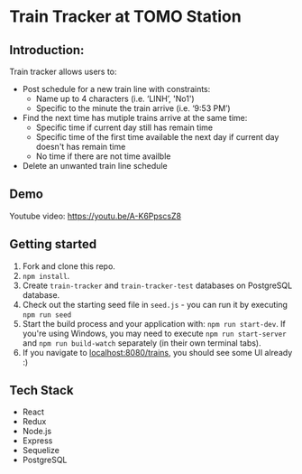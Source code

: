 # Train Tracker at TOMO Station

## Introduction:
Train tracker allows users to: 
  - Post schedule for a new train line with  constraints:
      - Name up to 4 characters (i.e. ‘LINH’, 'No1')
      - Specific to the minute the train arrive (i.e. ‘9:53 PM’)
  - Find the next time has mutiple trains arrive at the same time:
      - Specific time if current day still has remain time
      - Specific time of the first time available the next day if current day doesn't has remain time
      - No time if there are not time availble
  - Delete an unwanted train line schedule
## Demo
Youtube video: https://youtu.be/A-K6PpscsZ8

## Getting started

1. Fork and clone this repo.
2. `npm install`.
3. Create `train-tracker` and `train-tracker-test` databases on PostgreSQL database.
4. Check out the starting seed file in `seed.js` - you can run it by executing `npm run seed`
5. Start the build process and your application with: `npm run start-dev`. If you're using Windows, you may need to execute `npm run start-server` and `npm run build-watch` separately (in their own terminal tabs).
6. If you navigate to [localhost:8080/trains](http://localhost:8080/trains), you should see some UI already :)

## Tech Stack
 - React
 - Redux
 - Node.js
 - Express
 - Sequelize
 - PostgreSQL

